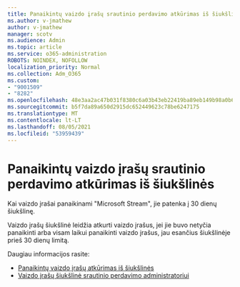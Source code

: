 ```yaml
---
title: Panaikintų vaizdo įrašų srautinio perdavimo atkūrimas iš šiukšlinės
ms.author: v-jmathew
author: v-jmathew
manager: scotv
ms.audience: Admin
ms.topic: article
ms.service: o365-administration
ROBOTS: NOINDEX, NOFOLLOW
localization_priority: Normal
ms.collection: Adm_O365
ms.custom:
- "9001509"
- "8282"
ms.openlocfilehash: 48e3aa2ac47b031f8380c6a03b43eb22419ba89eb149b98a0b63b71f3713ca0c
ms.sourcegitcommit: b5f7da89a650d2915dc652449623c78be6247175
ms.translationtype: MT
ms.contentlocale: lt-LT
ms.lasthandoff: 08/05/2021
ms.locfileid: "53959439"
---
```

# <a name="recover-your-deleted-stream-videos-from-the-recycle-bin"></a>Panaikintų vaizdo įrašų srautinio perdavimo atkūrimas iš šiukšlinės

Kai vaizdo įrašai panaikinami "Microsoft Stream", jie patenka į 30 dienų šiukšlinę.

Vaizdo įrašų šiukšlinė leidžia atkurti vaizdo įrašus, jei jie buvo netyčia panaikinti arba visam laikui panaikinti vaizdo įrašus, jau esančius šiukšlinėje prieš 30 dienų limitą.

Daugiau informacijos rasite:

- [Panaikintų vaizdo įrašų atkūrimas iš šiukšlinės](https://docs.microsoft.com/stream/portal-my-recycle-bin)
- [Vaizdo įrašų šiukšlinė srautinio perdavimo administratoriui](https://docs.microsoft.com/stream/admin-recycle-bin)
